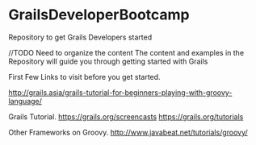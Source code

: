 GrailsDeveloperBootcamp
=======================

Repository to get Grails Developers started

//TODO Need to organize the content 
The content and examples in the Repository will guide you through getting started with Grails


First Few Links to visit before you get started.

http://grails.asia/grails-tutorial-for-beginners-playing-with-groovy-language/

Grails Tutorial.
https://grails.org/screencasts
https://grails.org/tutorials

Other Frameworks on Groovy.
http://www.javabeat.net/tutorials/groovy/

